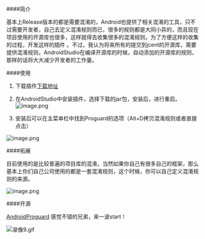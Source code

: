 
####简介

基本上Release版本的都是需要混淆的，Android也提供了相关混淆的工具，只不过需要开发者，自己去定义混淆规则而已，很多的规则都是大同小异的，而且现在项目使用的开源库也很多，这样就得去收集很多的混淆规则，为了方便这样的收集的过程，开发这样的插件 。不过，我认为将来所有的提交到jcent的开源库，需要提供混淆规则，AndroidStudio在编译开源库的时候，自动添加的开源库的规则，那样的话将大大减少开发者的工作量。

####使用

1. 下载插件[下载地址](https://raw.githubusercontent.com/pengyuantao/AndroidProguard/master/MyProguard.jar)
2. 在AndroidStudio中安装插件，选择下载的jar包，安装后，进行重启。
![image.png](http://upload-images.jianshu.io/upload_images/1460021-cedd1d8ff488478a.png?imageMogr2/auto-orient/strip%7CimageView2/2/w/1240)

3. 安装后可以在主菜单栏中找到Proguard的选项（Alt+D拷贝混淆规则或者直接点击）

![image.png](http://upload-images.jianshu.io/upload_images/1460021-0ee5c1654f7d4e7d.png?imageMogr2/auto-orient/strip%7CimageView2/2/w/1240)

####拓展

目前使用的是比较普遍的项目库的混淆，当然如果你自己有很多自己的框架，那么基本上你们自己公司使用的都是一套混淆规则，这个时候，你可以自己定义混淆规则的来源。

![image.png](http://upload-images.jianshu.io/upload_images/1460021-516c8fa1f867528e.png?imageMogr2/auto-orient/strip%7CimageView2/2/w/1240)

####开源

[AndroidProguard]( https://github.com/pengyuantao/AndroidProguard)
感觉不错的兄弟，来一波start！


![录像9.gif](http://upload-images.jianshu.io/upload_images/1460021-d91a5af669f96f1b.gif?imageMogr2/auto-orient/strip)
